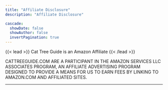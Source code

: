 ```yaml
---
title: "Affiliate Disclosure"
description: "Affiliate Disclosure"

cascade:
  showDate: false
  showAuthor: false
  invertPagination: true
---
```


{{< lead >}}
Cat Tree Guide is an Amazon Affiliate
{{< /lead >}}

 CATTREEGUIDE.COM ARE A PARTICIPANT IN THE AMAZON SERVICES LLC ASSOCIATES PROGRAM, AN AFFILIATE ADVERTISING PROGRAM DESIGNED TO PROVIDE A MEANS FOR US TO EARN FEES BY LINKING TO AMAZON.COM AND AFFILIATED SITES.

---
